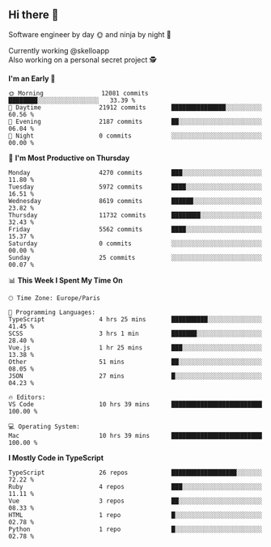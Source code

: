 ## Hi there 👋

Software engineer by day 🌞 and ninja by night 🌝

Currently working @skelloapp <br>
Also working on a personal secret project 🕵️

<!--START_SECTION:waka-->
**I'm an Early 🐤** 

```text
🌞 Morning                12081 commits       ████████░░░░░░░░░░░░░░░░░   33.39 % 
🌆 Daytime                21912 commits       ███████████████░░░░░░░░░░   60.56 % 
🌃 Evening                2187 commits        ██░░░░░░░░░░░░░░░░░░░░░░░   06.04 % 
🌙 Night                  0 commits           ░░░░░░░░░░░░░░░░░░░░░░░░░   00.00 % 
```
📅 **I'm Most Productive on Thursday** 

```text
Monday                   4270 commits        ███░░░░░░░░░░░░░░░░░░░░░░   11.80 % 
Tuesday                  5972 commits        ████░░░░░░░░░░░░░░░░░░░░░   16.51 % 
Wednesday                8619 commits        ██████░░░░░░░░░░░░░░░░░░░   23.82 % 
Thursday                 11732 commits       ████████░░░░░░░░░░░░░░░░░   32.43 % 
Friday                   5562 commits        ████░░░░░░░░░░░░░░░░░░░░░   15.37 % 
Saturday                 0 commits           ░░░░░░░░░░░░░░░░░░░░░░░░░   00.00 % 
Sunday                   25 commits          ░░░░░░░░░░░░░░░░░░░░░░░░░   00.07 % 
```


📊 **This Week I Spent My Time On** 

```text
🕑︎ Time Zone: Europe/Paris

💬 Programming Languages: 
TypeScript               4 hrs 25 mins       ██████████░░░░░░░░░░░░░░░   41.45 % 
SCSS                     3 hrs 1 min         ███████░░░░░░░░░░░░░░░░░░   28.40 % 
Vue.js                   1 hr 25 mins        ███░░░░░░░░░░░░░░░░░░░░░░   13.38 % 
Other                    51 mins             ██░░░░░░░░░░░░░░░░░░░░░░░   08.05 % 
JSON                     27 mins             █░░░░░░░░░░░░░░░░░░░░░░░░   04.23 % 

🔥 Editors: 
VS Code                  10 hrs 39 mins      █████████████████████████   100.00 % 

💻 Operating System: 
Mac                      10 hrs 39 mins      █████████████████████████   100.00 % 
```

**I Mostly Code in TypeScript** 

```text
TypeScript               26 repos            ██████████████████░░░░░░░   72.22 % 
Ruby                     4 repos             ███░░░░░░░░░░░░░░░░░░░░░░   11.11 % 
Vue                      3 repos             ██░░░░░░░░░░░░░░░░░░░░░░░   08.33 % 
HTML                     1 repo              █░░░░░░░░░░░░░░░░░░░░░░░░   02.78 % 
Python                   1 repo              █░░░░░░░░░░░░░░░░░░░░░░░░   02.78 % 
```




<!--END_SECTION:waka-->

<!--
**antoinelncl/antoinelncl** is a ✨ _special_ ✨ repository because its `README.md` (this file) appears on your GitHub profile.

Here are some ideas to get you started:

- 🔭 I’m currently working on ...
- 🌱 I’m currently learning ...
- 👯 I’m looking to collaborate on ...
- 🤔 I’m looking for help with ...
- 💬 Ask me about ...
- 📫 How to reach me: ...
- 😄 Pronouns: ...
- ⚡ Fun fact: ...
-->
